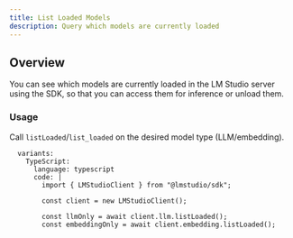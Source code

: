 ```yaml
---
title: List Loaded Models
description: Query which models are currently loaded
---
```


## Overview

You can see which models are currently loaded in the LM Studio server using the SDK,
so that you can access them for inference or unload them.

### Usage

Call `listLoaded`/`list_loaded` on the desired model type (LLM/embedding).

```lms_code_snippet
  variants:
    TypeScript:
      language: typescript
      code: |
        import { LMStudioClient } from "@lmstudio/sdk";

        const client = new LMStudioClient();

        const llmOnly = await client.llm.listLoaded();
        const embeddingOnly = await client.embedding.listLoaded();
```
